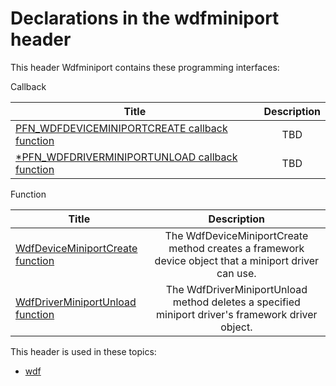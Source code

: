 # Declarations in the wdfminiport header
This header Wdfminiport contains these programming interfaces:

Callback

| Title        | Description    |
| ------------- |:-------------:|
| [PFN_WDFDEVICEMINIPORTCREATE callback function](nc-wdfminiport-pfn-wdfdeviceminiportcreate.md) | TBD |
| [*PFN_WDFDRIVERMINIPORTUNLOAD callback function](nc-wdfminiport-pfn-wdfdriverminiportunload.md) | TBD |
Function

| Title        | Description    |
| ------------- |:-------------:|
| [WdfDeviceMiniportCreate function](nf-wdfminiport-wdfdeviceminiportcreate.md) | The WdfDeviceMiniportCreate method creates a framework device object that a miniport driver can use. |
| [WdfDriverMiniportUnload function](nf-wdfminiport-wdfdriverminiportunload.md) | The WdfDriverMiniportUnload method deletes a specified miniport driver's framework driver object. |

This header is used in these topics:

- [wdf](..content/_wdf)
